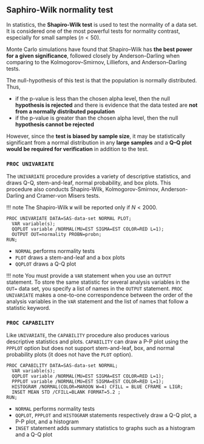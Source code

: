 ## Saphiro-Wilk normality test

In statistics, the **Shapiro-Wilk test** is used to test the normality of a data set. It is considered one of the most powerful tests for normality contrast, especially for small samples ($n<50$).

Monte Carlo simulations have found that Shapiro–Wilk has **the best power for a given significance**, followed closely by Anderson–Darling when comparing to the Kolmogorov–Smirnov, Lilliefors, and Anderson–Darling tests.

The null-hypothesis of this test is that the population is normally distributed. Thus,

* if the p-value is less than the chosen alpha level, then the null **hypothesis is rejected** and there is evidence that the data tested are **not from a normally distributed population**
* if the p-value is greater than the chosen alpha level, then the null **hypothesis cannot be rejected** 

However, since the **test is biased by sample size**, it may be statistically significant from a normal distribution in any **large samples** and a **Q–Q plot would be required for verification** in addition to the test.

### `PROC UNIVARIATE`

The `UNIVARIATE` procedure provides a variety of descriptive statistics, and draws Q-Q, stem-and-leaf, normal probability, and box plots. This procedure also conducts Shapiro-Wilk, Kolmogorov-Smirnov, Anderson-Darling and Cramer-von Misers tests. 

!!! note
    The Shapiro-Wilk `W` will be reported only if $N<2000$. 

```
PROC UNIVARIATE DATA=SAS-data-set NORMAL PLOT;
  VAR variable(s);
  QQPLOT variable /NORMAL(MU=EST SIGMA=EST COLOR=RED L=1);
  OUTPUT OUT=normality PROBN=probn;
RUN;
```

* `NORMAL` performs normality tests
* `PLOT` draws a stem-and-leaf and a box plots
* `QQPLOT` draws a Q-Q plot

!!! note
    You must provide a `VAR` statement when you use an `OUTPUT` statement. To store the same statistic for several analysis variables in the `OUT=` data set, you specify a list of names in the `OUTPUT` statement. `PROC UNIVARIATE` makes a one-to-one correspondence between the order of the analysis variables in the `VAR` statement and the list of names that follow a statistic keyword.   
    
### `PROC CAPABILITY`

Like `UNIVARIATE`, the `CAPABILITY` procedure also produces various descriptive statistics and plots. `CAPABILITY` can draw a P-P plot using the `PPPLOT` option but does not support stem-and-leaf, box, and normal probability plots (it does not have the `PLOT` option). 

```
PROC CAPABILITY DATA=SAS-data-set NORMAL;
  VAR variable(s);
  QQPLOT variable /NORMAL(MU=EST SIGMA=EST COLOR=RED L=1);
  PPPLOT variable /NORMAL(MU=EST SIGMA=EST COLOR=RED L=1);
  HISTOGRAM /NORMAL(COLOR=MAROON W=4) CFILL = BLUE CFRAME = LIGR;
  INSET MEAN STD /CFILL=BLANK FORMAT=5.2 ;
RUN; 
```

* `NORMAL` performs normality tests
* `QQPLOT`, `PPPLOT` and `HISTOGRAM` statements respectively draw a Q-Q plot, a P-P plot, and a histogram
* `INSET` statement adds summary statistics to graphs such as a histogram and a Q-Q plot
